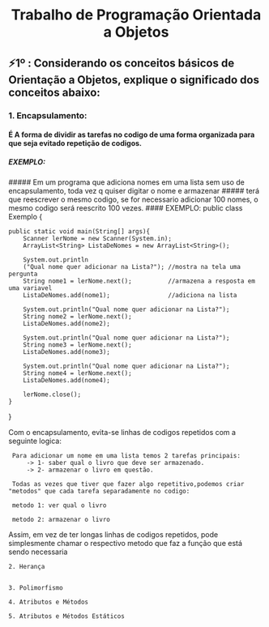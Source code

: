 <h1 align="center">Trabalho de Programação Orientada a  Objetos</h1>

<h2>⚡1º : Considerando os conceitos básicos de Orientação a Objetos, explique o significado dos conceitos abaixo:</h2>

<h3> 1. Encapsulamento: </h3>
<h4> É A forma de dividir as tarefas no codigo de uma forma organizada para que seja evitado repetição de codigos.</h4>
<h5> EXEMPLO: </h5>
##### Em um programa que adiciona nomes em uma lista sem uso de encapsulamento, toda vez q quiser digitar o nome e armazenar
##### terá que reescrever o mesmo codigo, se for necessario adicionar 100 nomes, o mesmo codigo será reescrito 100 vezes.
#### EXEMPLO:    
     public class Exemplo {
	
	public static void main(String[] args){
		Scanner lerNome = new Scanner(System.in);
		ArrayList<String> ListaDeNomes = new ArrayList<String>();
		
		System.out.println
		("Qual nome quer adicionar na Lista?"); //mostra na tela uma pergunta
		String nome1 = lerNome.next();          //armazena a resposta em uma variavel                   
		ListaDeNomes.add(nome1);                //adiciona na lista
		
		System.out.println("Qual nome quer adicionar na Lista?");
		String nome2 = lerNome.next();
		ListaDeNomes.add(nome2);
		
		System.out.println("Qual nome quer adicionar na Lista?");
		String nome3 = lerNome.next();
		ListaDeNomes.add(nome3);
		
		System.out.println("Qual nome quer adicionar na Lista?");
		String nome4 = lerNome.next();
		ListaDeNomes.add(nome4);
		
		lerNome.close();
	}
}
     
     

 Com o encapsulamento, evita-se linhas de codigos repetidos com a seguinte logica:
     
     Para adicionar um nome em uma lista temos 2 tarefas principais:
         -> 1- saber qual o livro que deve ser armazenado.
         -> 2- armazenar o livro em questão.

     Todas as vezes que tiver que fazer algo repetitivo,podemos criar "metodos" que cada tarefa separadamente no codigo:
      
     metodo 1: ver qual o livro
     
     metodo 2: armazenar o livro

  
 Assim, em vez de ter longas linhas de codigos repetidos, pode simplesmente chamar o respectivo metodo que faz a função que está sendo necessaria
    
    
    2. Herança
    
    
    3. Polimorfismo
    
    4. Atributos e Métodos
    
    5. Atributos e Métodos Estáticos





